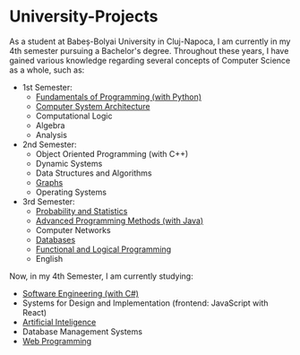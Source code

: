 # University-Projects
As a student at Babeș-Bolyai University in Cluj-Napoca, I am currently in my 4th semester pursuing a Bachelor's degree. Throughout these years, I have gained various knowledge regarding several concepts of Computer Science as a whole, such as:
* 1st Semester: 
  * [Fundamentals of Programming (with Python)]([https://github.com/Octavian-Gheorghe/University-Projects---1st-Semester/tree/8cb80f495d9862a314b8201bb3d8826a8af4d3b1/1st%20Semester/Fundamentals%20of%20Programming](https://github.com/Octavian-Gheorghe/University-Projects---1st-Semester/tree/415b41e01e19faabd4cb55792635243e576a8a46/1st%20Semester/Fundamentals%20of%20Programming))
  * [Computer System Architecture](https://github.com/Octavian-Gheorghe/University-Projects---1st-Semester/tree/8cb80f495d9862a314b8201bb3d8826a8af4d3b1/1st%20Semester/Assembly)
  * Computational Logic
  * Algebra
  * Analysis
* 2nd Semester:
  * Object Oriented Programming (with C++)
  * Dynamic Systems
  * Data Structures and Algorithms
  * [Graphs](https://github.com/Octavian-Gheorghe/University-Projects---2nd-Semester/tree/a8c204a89b50f6d1b11fcfbf2a29be1b6589b3a1/Graphs/directedGraph)
  * Operating Systems
* 3rd Semester:
  * [Probability and Statistics](https://github.com/Octavian-Gheorghe/University-Projects---3rd-Semester/tree/85ff7aabda63927b36c1bdedbd528a2256333b40/Probability%20and%20Statistics)
  * [Advanced Programming Methods (with Java)](https://github.com/Octavian-Gheorghe/University-Projects---3rd-Semester/tree/85ff7aabda63927b36c1bdedbd528a2256333b40/Advanced%20Programming%20Methods)
  * Computer Networks
  * [Databases](https://github.com/Octavian-Gheorghe/University-Projects---3rd-Semester/tree/85ff7aabda63927b36c1bdedbd528a2256333b40/Databases)
  * [Functional and Logical Programming](https://github.com/Octavian-Gheorghe/University-Projects---3rd-Semester/tree/85ff7aabda63927b36c1bdedbd528a2256333b40/Functional%20and%20Logic%20Programming)
  * English

Now, in my 4th Semester, I am currently studying:
  * [Software Engineering (with C#)](https://github.com/Octavian-Gheorghe/University-Projects---4th-Semester/tree/8c1c8734cb3aa8b62d96e2a6333c1566598501a8/Software%20Engineering)
  * Systems for Design and Implementation (frontend: JavaScript with React)
  * [Artificial Inteligence](https://github.com/Octavian-Gheorghe/University-Projects---4th-Semester/tree/8c1c8734cb3aa8b62d96e2a6333c1566598501a8/Artificial%20Intelligence)
  * Database Management Systems
  * [Web Programming](https://github.com/Octavian-Gheorghe/University-Projects---4th-Semester/tree/8c1c8734cb3aa8b62d96e2a6333c1566598501a8/Web%20Programming)
